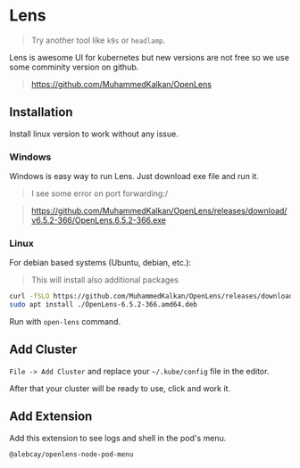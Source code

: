 # Lens

> Try another tool like `k9s` or `headlamp`.

Lens is awesome UI for kubernetes but new versions are not free so we use some comminity version on github.

> https://github.com/MuhammedKalkan/OpenLens

## Installation

Install linux version to work without any issue.

### Windows

Windows is easy way to run Lens. Just download exe file and run it.

> I see some error on port forwarding:/

> https://github.com/MuhammedKalkan/OpenLens/releases/download/v6.5.2-366/OpenLens.6.5.2-366.exe

### Linux

For debian based systems (Ubuntu, debian, etc.):

> This will install also additional packages

```sh
curl -fSLO https://github.com/MuhammedKalkan/OpenLens/releases/download/v6.5.2-366/OpenLens-6.5.2-366.amd64.deb && \
sudo apt install ./OpenLens-6.5.2-366.amd64.deb
```

Run with `open-lens` command.

## Add Cluster

`File -> Add Cluster` and replace your `~/.kube/config` file in the editor.

After that your cluster will be ready to use, click and work it.

## Add Extension

Add this extension to see logs and shell in the pod's menu.

```
@alebcay/openlens-node-pod-menu
```
